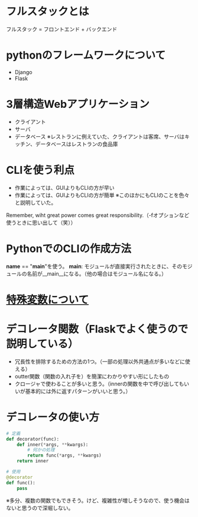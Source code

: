 # フルスタックとは
フルスタック = フロントエンド + バックエンド

# pythonのフレームワークについて
- Django
- Flask

# 3層構造Webアプリケーション
- クライアント
- サーバ
- データベース
※レストランに例えていた、クライアントは客席、サーバはキッチン、データベースはレストランの食品庫

# CLIを使う利点
- 作業によっては、GUIよりもCLIの方が早い
- 作業によっては、GUIよりもCLIの方が簡単
※このほかにもCLIのことを色々と説明していた。

Remember, wiht great power comes great responsibility.（-fオプションなど使うときに思い出して（笑））

# PythonでのCLIの作成方法
__name__ == "__main__"を使う。
__main__: モジュールが直接実行されたときに、そのモジュールの名前が__main__になる。（他の場合はモジュール名になる。）

# [特殊変数について](https://docs.python.org/3/library/stdtypes.html?highlight=#special-attributes)

# デコレータ関数（Flaskでよく使うので説明している）
- 冗長性を排除するための方法の1つ。（一部の処理以外共通点が多いなどに使える）
- outter関数（関数の入れ子を）を簡潔にわかりやすい形にしたもの
- クロージャで使わることが多いと思う。（innerの関数を中で呼び出してもいいが基本的には外に返すパターンがいいと思う。）

# デコレータの使い方
```python
# 定義
def decorator(func):
    def inner(*args, **kwargs):
        # 何かの処理
        return func(*args, **kwargs)
    return inner

# 使用
@decorator
def func():
    pass
```

※多分、複数の関数でもできそう。けど、複雑性が増しそうなので、使う機会はないと思うので深堀しない。